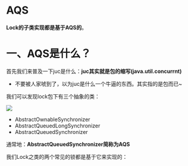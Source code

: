 # AQS

**Lock的子类实现都是基于AQS的**。

# 一、AQS是什么？

首先我们来普及一下juc是什么：**juc其实就是包的缩写(java.util.concurrnt)**

- 不要被人家唬到了，以为juc是什么一个牛逼的东西。其实指的是包而已~

我们可以发现lock包下有三个抽象的类：

![](https://raw.githubusercontent.com/xinyuan960205/pic_resource/master/image/lock%E5%8C%85%E4%B8%8B%E7%9A%84%E4%B8%89%E4%B8%AA%E6%8A%BD%E8%B1%A1%E7%B1%BB.PNG)

- AbstractOwnableSynchronizer
- AbstractQueuedLongSynchronizer
- AbstractQueuedSynchronizer

通常地：**AbstractQueuedSynchronizer简称为AQS**

我们Lock之类的两个常见的锁都是基于它来实现的：











